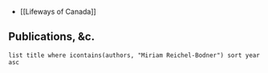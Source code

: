 - [[Lifeways of Canada]]
## Publications, &c.
```dataview
list title where icontains(authors, "Miriam Reichel-Bodner") sort year asc
```